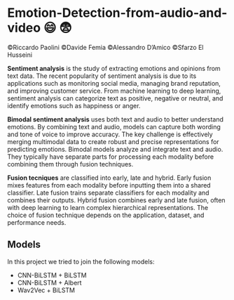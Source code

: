 # Emotion-Detection-from-audio-and-video :smile: :fearful:
©Riccardo Paolini ©Davide Femia ©Alessandro D’Amico ©Sfarzo El Husseini

**Sentiment analysis** is the study of extracting emotions and opinions from text data. The recent popularity of sentiment analysis is due to its applications such as monitoring social media, managing brand reputation, and improving customer service. From machine learning to deep learning, sentiment analysis can categorize text as positive, negative or neutral, and identify emotions such as happiness or anger. 

**Bimodal sentiment analysis** uses both text and audio to better understand emotions. By combining text and audio, models can capture both wording and tone of voice to improve accuracy. The key challenge is effectively merging multimodal data to create robust and precise representations for predicting emotions. Bimodal models analyze and integrate text and audio. They typically have separate parts for processing each modality before combining them through fusion techniques. 

**Fusion tecniques** are classified into early, late and hybrid. Early fusion mixes features from each modality before inputting them into a shared classifier. Late fusion trains separate classifiers for each modality and combines their outputs. Hybrid fusion combines early and late fusion, often with deep learning to learn complex hierarchical representations. The choice of fusion technique depends on the application, dataset, and performance needs.

## Models
In this project we tried to join the following models:
- CNN-BiLSTM + BiLSTM
- CNN-BiLSTM + Albert
- Wav2Vec + BiLSTM
